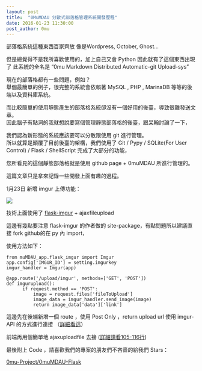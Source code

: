 ```yaml
---
layout: post
title:  "0MuMDAU 分散式部落格管理系統開發歷程" 
date: 2016-01-23 11:30:00
post_author: 0mu
---
```


部落格系統這種東西百家齊放 像是Wordpress, October, Ghost... 

但是總覺得不是我所喜歡使用的，加上自己又會 Python 因此就有了這個東西出現了
此系統的全名是 “0mu Markdown Distributed Automatic-git Upload-sys”

現在的部落格都有一些問題，例如？   
舉個最簡單的例子，很完整的系統會依賴著 MySQL , PHP , MarinaDB 等等的後端以及資料庫系統。    


而比較簡單的使用靜態產生的部落格系統卻沒有一個好用的後臺，導致很難發送文章。   
因此腦子有點洞的我就想說要寫個管理靜態部落格的後臺，跟呆翰討論了一下，   

我們認為新形態的系統應該要可以分散跟使用 git 進行管理。   
所以就算是顛覆了目前後臺的架構，我們使用了 Git / Pypy / SQLite(For User Control) / Flask / ShellScript 完成了大部分的功能，   

您所看見的這個靜態部落格就是使用 github page + 0muMDAU 所進行管理的。   

這篇文章只是拿來記錄一些開發上面有趣的過程。

1月23日 新增 imgur 上傳功能：

<img src="http://i.imgur.com/rNgcipa.png" style="max-width: 100%">

技術上面使用了 [flask-imgur](https://github.com/exaroth/flask-imgur) + ajaxfileupload

這邊有幾點要注意 flask-imgur 的作者做的 site-package，有點問題所以建議直接 fork github的在 py 內 import，  

使用方法如下：



    from muMDAU_app.flask_imgur import Imgur
    app.config['IMGUR_ID'] = setting.imgurkey
    imgur_handler = Imgur(app)
 
    @app.route('/upload/imgur', methods=['GET', 'POST'])
    def imgurupload():
          if request.method == 'POST':
              image = request.files['fileToUpload']
              image_data = imgur_handler.send_image(image)
              return image_data['data']['link']


這邊先在後端新增一個 route ，使用 Post Only ，return upload url
使用 imgur-API 的方式進行連接 （[詳細看這](https://api.imgur.com/)）

前端再用個簡單地 ajaxuploadfile 去接 ([詳細請看105-116行](https://github.com/0mu-Project/0muMDAU-Flask/blob/master/muMDAU_app/templates/panel.html))



最後附上 Code ，請喜歡我們的專案的朋友們不吝嗇的給我們 Stars：

<a class="embedly-card" href="https://github.com/0mu-Project/0muMDAU-Flask">0mu-Project/0muMDAU-Flask</a>
<script async src="//cdn.embedly.com/widgets/platform.js" charset="UTF-8"></script>





